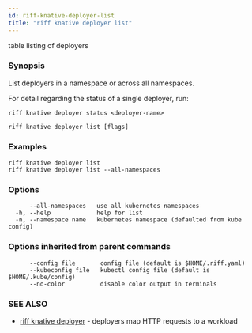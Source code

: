 ```yaml
---
id: riff-knative-deployer-list
title: "riff knative deployer list"
---
```

table listing of deployers

### Synopsis

List deployers in a namespace or across all namespaces.

For detail regarding the status of a single deployer, run:

    riff knative deployer status <deployer-name>

```
riff knative deployer list [flags]
```

### Examples

```
riff knative deployer list
riff knative deployer list --all-namespaces
```

### Options

```
      --all-namespaces   use all kubernetes namespaces
  -h, --help             help for list
  -n, --namespace name   kubernetes namespace (defaulted from kube config)
```

### Options inherited from parent commands

```
      --config file       config file (default is $HOME/.riff.yaml)
      --kubeconfig file   kubectl config file (default is $HOME/.kube/config)
      --no-color          disable color output in terminals
```

### SEE ALSO

* [riff knative deployer](riff_knative_deployer.md)	 - deployers map HTTP requests to a workload

